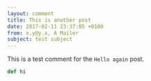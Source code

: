 ```yaml
---
layout: comment
title: This is another post
date: 2017-02-11 23:37:05 +0100
from: x.y@y.x, A Mailer
subject: test subject
---
```


This is a test comment for the `Hello again` post.

```python
def hi
```
